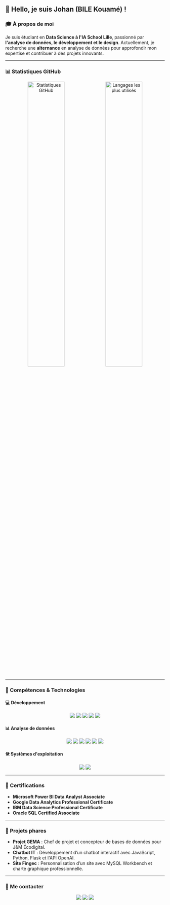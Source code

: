## 👋 Hello, je suis Johan (BILE Kouamé) !

### 🎓 À propos de moi
Je suis étudiant en **Data Science à l'IA School Lille**, passionné par **l'analyse de données, le développement et le design**. Actuellement, je recherche une **alternance** en analyse de données pour approfondir mon expertise et contribuer à des projets innovants.

---

### 📊 Statistiques GitHub
<p align="center">
  <img src="https://github-readme-stats.vercel.app/api?username=JXPM&show_icons=true&theme=radical" alt="Statistiques GitHub" width="48%"/>
  <img src="https://github-readme-stats.vercel.app/api/top-langs/?username=JXPM&layout=compact&theme=radical" alt="Langages les plus utilisés" width="48%"/>
</p>

---

### 🚀 Compétences & Technologies

#### 💻 Développement
<p align="center">
  <img src="https://img.shields.io/badge/JavaScript-F7DF1E?style=for-the-badge&logo=javascript&logoColor=black" />
  <img src="https://img.shields.io/badge/HTML5-E34F26?style=for-the-badge&logo=html5&logoColor=white" />
  <img src="https://img.shields.io/badge/CSS3-1572B6?style=for-the-badge&logo=css3&logoColor=white" />
  <img src="https://img.shields.io/badge/PHP-777BB4?style=for-the-badge&logo=php&logoColor=white" />
  <img src="https://img.shields.io/badge/Node.js-339933?style=for-the-badge&logo=node.js&logoColor=white" />
</p>

#### 📊 Analyse de données
<p align="center">
  <img src="https://img.shields.io/badge/SQL-4479A1?style=for-the-badge&logo=MySQL&logoColor=white" />
  <img src="https://img.shields.io/badge/Python-3776AB?style=for-the-badge&logo=python&logoColor=white" />
  <img src="https://img.shields.io/badge/R-276DC3?style=for-the-badge&logo=R&logoColor=white" />
  <img src="https://img.shields.io/badge/Power_BI-F2C811?style=for-the-badge&logo=Power-BI&logoColor=black" />
  <img src="https://img.shields.io/badge/Tableau-E97627?style=for-the-badge&logo=Tableau&logoColor=white" />
  <img src="https://img.shields.io/badge/PostgreSQL-336791?style=for-the-badge&logo=postgresql&logoColor=white" />
</p>

#### 🛠️ Systèmes d'exploitation
<p align="center">
  <img src="https://img.shields.io/badge/Linux-FCC624?style=for-the-badge&logo=linux&logoColor=black" />
  <img src="https://img.shields.io/badge/Windows-0078D6?style=for-the-badge&logo=windows&logoColor=white" />
</p>

---

### 🌟 Certifications
- **Microsoft Power BI Data Analyst Associate**
- **Google Data Analytics Professional Certificate**
- **IBM Data Science Professional Certificate**
- **Oracle SQL Certified Associate**

---

### 📌 Projets phares
- **Projet GEMA** : Chef de projet et concepteur de bases de données pour J&M Écodigital.
- **Chatbot IT** : Développement d’un chatbot interactif avec JavaScript, Python, Flask et l'API OpenAI.
- **Site Fingec** : Personnalisation d’un site avec MySQL Workbench et charte graphique professionnelle.

---

### 📧 Me contacter
<p align="center">
  <a href="https://github.com/JXPM"><img src="https://img.shields.io/badge/GitHub-181717?style=for-the-badge&logo=github&logoColor=white" /></a>
  <a href="https://www.linkedin.com/in/kouam%C3%A9-bile-8682b8296/"><img src="https://img.shields.io/badge/LinkedIn-0077B5?style=for-the-badge&logo=linkedin&logoColor=white" /></a>
  <a href="mailto:bilekouame04@gmail.com"><img src="https://img.shields.io/badge/Email-D14836?style=for-the-badge&logo=gmail&logoColor=white" /></a>
</p>
